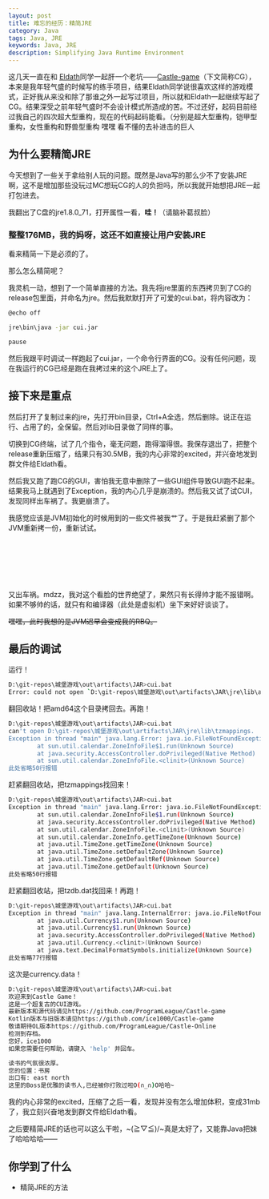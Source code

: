 ```yaml
---
layout: post
title: 难忘的经历：精简JRE
category: Java
tags: Java, JRE
keywords: Java, JRE
description: Simplifying Java Runtime Environment
---
```



这几天一直在和 [Eldath](https://github.com/lizhaohan001)同学一起肝一个老坑——[Castle-game](https://github.com/ProgramLeague/Castle-game)（下文简称CG），本来是我年轻气盛的时候写的练手项目，结果Eldath同学说很喜欢这样的游戏模式，正好我从来没和除了那谁之外一起写过项目，所以就和Eldath一起继续写起了CG。结果深受之前年轻气盛时不会设计模式所造成的苦。不过还好，起码目前经过我自己的四次超大型重构，现在的代码起码能看。（分别是超大型重构，铠甲型重构，女性重构和野兽型重构 嘿嘿 看不懂的去补进击的巨人

## 为什么要精简JRE

今天想到了一些关于拿给别人玩的问题。既然是Java写的那么少不了安装JRE啊，这不是增加那些没玩过MC想玩CG的人的负担吗，所以我就开始想把JRE一起打包进去。

我翻出了C盘的jre1.8.0_71，打开属性一看，**哇！**（请脑补葛叔脸）

### 整整176MB，我的妈呀，这还不如直接让用户安装JRE

看来精简一下是必须的了。

那么怎么精简呢？

我灵机一动，想到了一个简单直接的方法。我先将jre里面的东西拷贝到了CG的release包里面，并命名为jre。然后我默默打开了可爱的cui.bat，将内容改为：

```bash
@echo off

jre\bin\java -jar cui.jar

pause
```

然后我跟平时调试一样跑起了cui.jar，一个命令行界面的CG。没有任何问题，现在我运行的CG已经是跑在我拷过来的这个JRE上了。

## 接下来是重点

然后打开了复制过来的jre，先打开bin目录，Ctrl+A全选，然后删除。说正在运行、占用了的，全保留。然后对lib目录做了同样的事。

切换到CG终端，试了几个指令，毫无问题，跑得溜得很。我保存退出了，把整个release重新压缩了，结果只有30.5MB，我的内心非常的excited，并兴奋地发到群文件给Eldath看。

然后我又跑了跑CG的GUI，害怕我无意中删除了一些GUI组件导致GUI跑不起来。结果我马上就遇到了Exception，我的内心几乎是崩溃的。然后我又试了试CUI，发现同样出车祸了。我更崩溃了。

我感觉应该是JVM初始化的时候用到的一些文件被我艹了。于是我赶紧删了那个JVM重新拷一份，重新试试。

<br/><br/><br/><br/><br/>

又出车祸。mdzz，我对这个看脸的世界绝望了，果然只有长得帅才能不报错啊。如果不够帅的话，就只有和编译器（此处是虚拟机）坐下来好好谈谈了。

~~嘿嘿，此时我想的是JVM迟早会变成我的RBQ。~~

## 最后的调试

运行！

```bash
D:\git-repos\城堡游戏\out\artifacts\JAR>cui.bat
Error: could not open `D:\git-repos\城堡游戏\out\artifacts\JAR\jre\lib\amd64\jvm.cfg
```

翻回收站！把amd64这个目录拷回去。再跑！

```bash
D:\git-repos\城堡游戏\out\artifacts\JAR>cui.bat
can't open D:\git-repos\城堡游戏\out\artifacts\JAR\jre\lib\tzmappings.
Exception in thread "main" java.lang.Error: java.io.FileNotFoundException: D:\git-repos\城堡游戏\out\artifacts\JAR\jre\lib\tzdb.dat (系统找不到指定的文件。)
        at sun.util.calendar.ZoneInfoFile$1.run(Unknown Source)
        at java.security.AccessController.doPrivileged(Native Method)
        at sun.util.calendar.ZoneInfoFile.<clinit>(Unknown Source)
此处省略50行报错
```

赶紧翻回收站，把tzmappings找回来！
		
```bash
D:\git-repos\城堡游戏\out\artifacts\JAR>cui.bat
Exception in thread "main" java.lang.Error: java.io.FileNotFoundException: D:\git-repos\城堡游戏\out\artifacts\JAR\jre\lib\tzdb.dat (系统找不到指定的文件。)
        at sun.util.calendar.ZoneInfoFile$1.run(Unknown Source)
        at java.security.AccessController.doPrivileged(Native Method)
        at sun.util.calendar.ZoneInfoFile.<clinit>(Unknown Source)
        at sun.util.calendar.ZoneInfo.getTimeZone(Unknown Source)
        at java.util.TimeZone.getTimeZone(Unknown Source)
        at java.util.TimeZone.setDefaultZone(Unknown Source)
        at java.util.TimeZone.getDefaultRef(Unknown Source)
        at java.util.TimeZone.getDefault(Unknown Source)
此处省略50行报错
```

赶紧翻回收站，把tzdb.dat找回来！再跑！

```bash
D:\git-repos\城堡游戏\out\artifacts\JAR>cui.bat
Exception in thread "main" java.lang.InternalError: java.io.FileNotFoundException: D:\git-repos\城堡游戏\out\artifacts\JAR\jre\lib\currency.data (系统找不到指定的文件。)
        at java.util.Currency$1.run(Unknown Source)
        at java.util.Currency$1.run(Unknown Source)
        at java.security.AccessController.doPrivileged(Native Method)
        at java.util.Currency.<clinit>(Unknown Source)
        at java.text.DecimalFormatSymbols.initialize(Unknown Source)
此处省略77行报错
```

这次是currency.data！

```bash
D:\git-repos\城堡游戏\out\artifacts\JAR>cui.bat
欢迎来到Castle Game！
这是一个超复古的CUI游戏。
最新版本和源代码请见https://github.com/ProgramLeague/Castle-game
Kotlin版本与旧版本请见https://github.com/ice1000/Castle-game
敬请期待OL版本https://github.com/ProgramLeague/Castle-Online
检测到存档。
您好，ice1000
如果您需要任何帮助，请键入 'help' 并回车。

读书的气氛很浓厚。
您的位置：书房
出口有: east north
这里的Boss是优雅的读书人,已经被你打败过啦O(∩_∩)O哈哈~
```


我的内心非常的excited，压缩了之后一看，发现并没有怎么增加体积，变成31mb了，我立刻兴奋地发到群文件给Eldath看。

之后要精简JRE的话也可以这么干啦，~\(≧▽≦)/~真是太好了，又能靠Java把妹了哈哈哈哈——

## 你学到了什么

+ 精简JRE的方法
